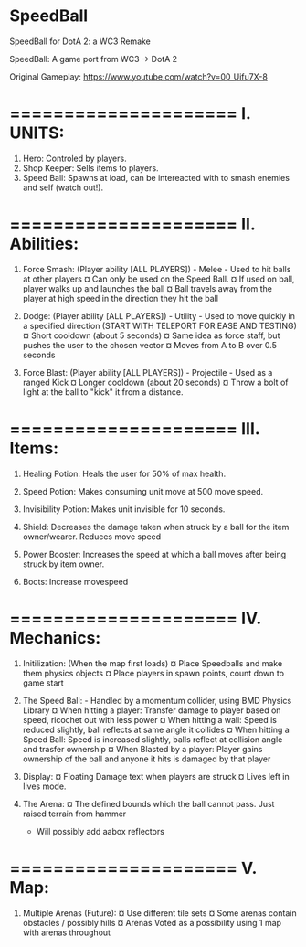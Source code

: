 # SpeedBall
SpeedBall for DotA 2: a WC3 Remake

SpeedBall: A game port from WC3 -> DotA 2

Original Gameplay: https://www.youtube.com/watch?v=00_Uifu7X-8

=====================
I. UNITS:
=====================

1. Hero: Controled by players.
2. Shop Keeper: Sells items to players.
3. Speed Ball: Spawns at load, can be intereacted with to smash enemies and self (watch out!).

=====================
II. Abilities:
=====================

1. Force Smash: (Player ability [ALL PLAYERS]) - Melee - Used to hit balls at other players
	¤ Can only be used on the Speed Ball.
	¤ If used on ball, player walks up and launches the ball
	¤ Ball travels away from the player at high speed in the direction they hit the ball

2. Dodge: (Player ability [ALL PLAYERS]) - Utility - Used to move quickly in a specified direction 
   (START WITH TELEPORT FOR EASE AND TESTING)
	¤ Short cooldown (about 5 seconds)
	¤ Same idea as force staff, but pushes the user to the chosen vector
	¤ Moves from A to B over 0.5 seconds

3. Force Blast: (Player ability [ALL PLAYERS]) - Projectile - Used as a ranged Kick
	¤ Longer cooldown (about 20 seconds)
	¤ Throw a bolt of light at the ball to "kick" it from a distance.

=====================
III. Items:
=====================

1. Healing Potion: Heals the user for 50% of max health.

2. Speed Potion: Makes consuming unit move at 500 move speed.

3. Invisibility Potion: Makes unit invisible for 10 seconds.

4. Shield: Decreases the damage taken when struck by a ball for the item owner/wearer. Reduces move speed

5. Power Booster: Increases the speed at which a ball moves after being struck by item owner.

6. Boots: Increase movespeed

=====================
IV. Mechanics:
=====================

1. Initilization: (When the map first loads)
	¤ Place Speedballs and make them physics objects
	¤ Place players in spawn points, count down to game start

2. The Speed Ball: - Handled by a momentum collider, using BMD Physics Library
	¤ When hitting a player: Transfer damage to player based on speed, ricochet out with less power
	¤ When hitting a wall: Speed is reduced slightly, ball reflects at same angle it collides
	¤ When hitting a Speed Ball: Speed is increased slightly, balls reflect at collision angle and trasfer ownership
  ¤ When Blasted by a player: Player gains ownership of the ball and anyone it hits is damaged by that player

3. Display:
	¤ Floating Damage text when players are struck
	¤ Lives left in lives mode.

4. The Arena:
	¤ The defined bounds which the ball cannot pass. Just raised terrain from hammer
      - Will possibly add aabox reflectors


=====================
V. Map:
=====================

1. Multiple Arenas (Future):
	¤ Use different tile sets
	¤ Some arenas contain obstacles / possibly hills
	¤ Arenas Voted as a possibility using 1 map with arenas throughout
